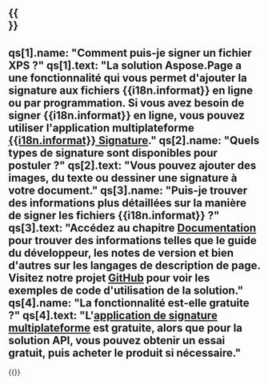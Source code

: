 ﻿---
meta: true
translation: true
deploy: false
---

{{<section faqchild>}}
---
qs[1].name: "Comment puis-je signer un fichier XPS ?"
qs[1].text: "La solution Aspose.Page a une fonctionnalité qui vous permet d'ajouter la signature aux fichiers {{i18n.informat}} en ligne ou par programmation. Si vous avez besoin de signer {{i18n.informat}} en ligne, vous pouvez utiliser l'application multiplateforme [{{i18n.informat}} Signature](https://products.aspose.app/page/signature)."
qs[2].name: "Quels types de signature sont disponibles pour postuler ?"
qs[2].text: "Vous pouvez ajouter des images, du texte ou dessiner une signature à votre document."
qs[3].name: "Puis-je trouver des informations plus détaillées sur la manière de signer les fichiers {{i18n.informat}} ?"
qs[3].text: "Accédez au chapitre [Documentation](https://docs.aspose.com/page/) pour trouver des informations telles que le guide du développeur, les notes de version et bien d'autres sur les langages de description de page. Visitez notre projet [GitHub](https://github.com/aspose-page) pour voir les exemples de code d'utilisation de la solution."
qs[4].name: "La fonctionnalité est-elle gratuite ?"
qs[4].text: "L'[application de signature multiplateforme](https://products.aspose.app/page/viewer) est gratuite, alors que pour la solution API, vous pouvez obtenir un essai gratuit, puis acheter le produit si nécessaire."
---

{{<import path="/meta/schemas.md" section="faq">}} 